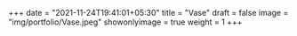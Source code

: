+++
date = "2021-11-24T19:41:01+05:30"
title = "Vase"
draft = false
image = "img/portfolio/Vase.jpeg"
showonlyimage = true
weight = 1
+++
